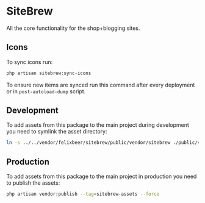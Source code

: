 # SiteBrew

All the core functionality for the shop+blogging sites.

## Icons

To sync icons run:

```bash
php artisan sitebrew:sync-icons
```

To ensure new items are synced run this command after every deployment or in ``post-autoload-dump`` script.


## Development
To add assets from this package to the main project during development you need to symlink the asset directory:
```bash
ln -s ../../vendor/felixbeer/sitebrew/public/vendor/sitebrew ./public/vendor/sitebrew
```

## Production
To add assets from this package to the main project in production you need to publish the assets:
```bash
php artisan vendor:publish --tag=sitebrew-assets --force
```